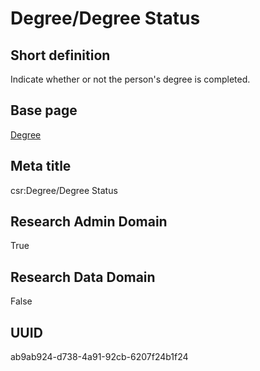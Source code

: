 # Degree/Degree Status
## Short definition
Indicate whether or not the person's degree is completed.
## Base page
[Degree](../Objects/Degree.md)
## Meta title
csr:Degree/Degree Status
## Research Admin Domain
True
## Research Data Domain
False
## UUID
ab9ab924-d738-4a91-92cb-6207f24b1f24
